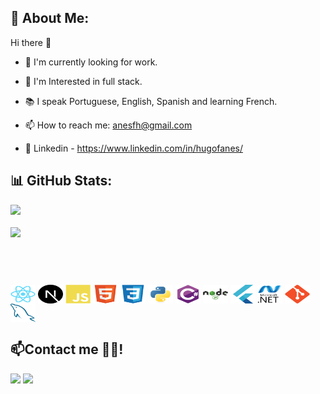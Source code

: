 ## 💫 About Me:

Hi there 👋
- 🎯 I'm currently looking for work.
- 🥇 I'm Interested in full stack.
- 📚 I speak Portuguese, English, Spanish and learning French.
- 📫 How to reach me: anesfh@gmail.com
- 📘 Linkedin - https://www.linkedin.com/in/hugofanes/


  <!---<img height="180em" src="https://github-readme-stats-five-brown-38.vercel.app/api?username=Hfanes&show_icons=true&theme=tokyonight&include_all_commits=true&count_private=false"/>-->
## 📊 GitHub Stats:

  ![](https://github-readme-stats.vercel.app/api/top-langs/?username=Hfanes&theme=shades-of-purple&hide_border=false&include_all_commits=true&count_private=true&layout=compact)<br/>
  <br/>
  ![](https://github-readme-stats.vercel.app/api?username=Hfanes&theme=shades-of-purple&hide_border=false&include_all_commits=true&count_private=true)<br/>
  <br/>
  <!---<![](https://github-readme-streak-stats.herokuapp.com/?user=Hfanes&theme=shades-of-purple&hide_border=false)<br/>-->
  
  #
  
<div style="display: inline_block"><br>
  <img align="center" alt="React" height="30" width="40" src="https://raw.githubusercontent.com/devicons/devicon/master/icons/react/react-original.svg">
  <img align="center" alt="Nextjs" height="30" width="40" src="https://github.com/devicons/devicon/blob/master/icons/nextjs/nextjs-plain.svg">
  <img align="center" alt="Js" height="30" width="40" src="https://raw.githubusercontent.com/devicons/devicon/master/icons/javascript/javascript-plain.svg">
  <img align="center" alt="HTML" height="30" width="40" src="https://raw.githubusercontent.com/devicons/devicon/master/icons/html5/html5-original.svg">
  <img align="center" alt="CSS" height="30" width="40" src="https://raw.githubusercontent.com/devicons/devicon/master/icons/css3/css3-original.svg">
  <img align="center" alt="Python" height="30" width="40" src="https://raw.githubusercontent.com/devicons/devicon/master/icons/python/python-original.svg">
  <img align="center" alt="Csharp" height="30" width="40" src="https://raw.githubusercontent.com/devicons/devicon/master/icons/csharp/csharp-original.svg">
  <img align="center" alt="nodejs" height="30" width="40" src="https://github.com/devicons/devicon/blob/master/icons/nodejs/nodejs-original-wordmark.svg">
  <img align="center" alt="flutter" height="30" width="40" src="https://github.com/devicons/devicon/blob/master/icons/flutter/flutter-original.svg">
  <img align="center" alt="dotnet" height="30" width="40" src="https://github.com/devicons/devicon/blob/master/icons/dot-net/dot-net-original-wordmark.svg">
  <img align="center" alt="git" height="30" width="40" src="https://github.com/devicons/devicon/blob/master/icons/git/git-original.svg">
  <img align="center" alt="sql" height="30" width="40" src="https://github.com/devicons/devicon/blob/master/icons/mysql/mysql-original.svg">
</div>


## 📫Contact me 🤞🏻!

  <div> 
  <a href = "mailto:anesfh@gmail.com"><img src="https://img.shields.io/badge/Gmail-D14836?logo=gmail&logoColor=white" target="_blank"></a>
  <a href="https://www.linkedin.com/in/hugofanes/" target="_blank"><img src="https://img.shields.io/badge/Linkedin-%230077B5.svg?logo=linkedin&logoColor=white)" target="_blank"></a> 
